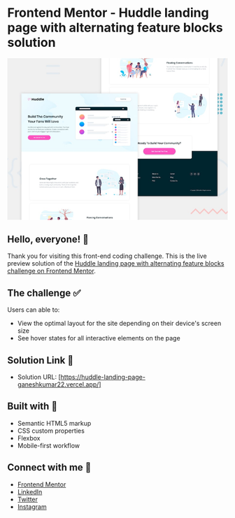 # Frontend Mentor - Huddle landing page with alternating feature blocks solution

![Design preview for Huddle landing page with alternating feature blocks solution](./design/desktop-preview.jpg)

## Hello, everyone! 👋

Thank you for visiting this front-end coding challenge. This is the live preview solution of the [Huddle landing page with alternating feature blocks challenge on Frontend Mentor](https://www.frontendmentor.io/challenges/huddle-landing-page-with-alternating-feature-blocks-5ca5f5981e82137ec91a5100).

## The challenge ✅

Users can able to:

- View the optimal layout for the site depending on their device's screen size
- See hover states for all interactive elements on the page

## Solution Link 🔗

- Solution URL: [https://huddle-landing-page-ganeshkumar22.vercel.app/]

## Built with 🏨

- Semantic HTML5 markup
- CSS custom properties
- Flexbox
- Mobile-first workflow

## Connect with me 💙

- [Frontend Mentor](https://www.frontendmentor.io/profile/Ganeshkumar22)
- [LinkedIn](https://www.linkedin.com/in/ganeshkumar-s-n-68a924209/)
- [Twitter](https://twitter.com/Ganeshkumar_22)
- [Instagram](https://www.instagram.com/__gk22__/)
